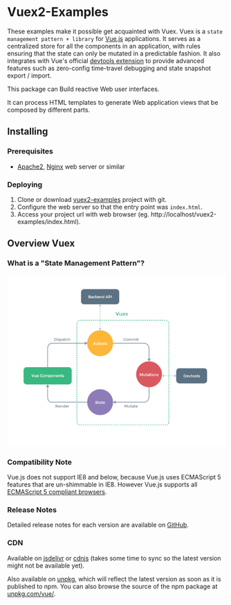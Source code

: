 # Vuex2-Examples

These examples make it possible get acquainted with Vuex.
Vuex is a `state management pattern + library` for [Vue.js](http://vuejs.org/) applications. 
It serves as a centralized store for all the components in an application, 
with rules ensuring that the state can only be mutated in a predictable fashion. 
It also integrates with Vue's official [devtools extension](https://github.com/vuejs/vue-devtools) to provide advanced 
features such as zero-config time-travel debugging and state snapshot export / import.

This package can Build reactive Web user interfaces.

It can process HTML templates to generate Web application views that be composed by different parts.

## Installing

### Prerequisites

- [Apache2](https://httpd.apache.org/download.cgi), [Nginx](http://nginx.org/en/) web server or similar

### Deploying

1. Clone or download [vuex2-examples](https://github.com/bsa-git/vuex2-examples/) project with git.
2. Configure the web server so that the entry point was `index.html`.
3. Access your project url with web browser (eg. http://localhost/vuex2-examples/index.html).

## Overview Vuex

### What is a "State Management Pattern"? 

![vuex](img/vuex.png)

### Compatibility Note

Vue.js does not support IE8 and below, because Vue.js uses ECMAScript 5 features 
that are un-shimmable in IE8. However Vue.js supports all [ECMAScript 5 compliant browsers](http://caniuse.com/#feat=es5).

### Release Notes

Detailed release notes for each version are available on [GitHub](https://github.com/vuejs/vue/releases).

### CDN
Available on [jsdelivr](http://cdn.jsdelivr.net/vue/1.0.26/vue.min.js) or 
[cdnjs](http://cdnjs.cloudflare.com/ajax/libs/vue/1.0.26/vue.min.js) 
(takes some time to sync so the latest version might not be available yet).

Also available on [unpkg](https://unpkg.com/vue/dist/vue.min.js), 
which will reflect the latest version as soon as it is published to npm. 
You can also browse the source of the npm package at [unpkg.com/vue/](https://unpkg.com/vue/).

